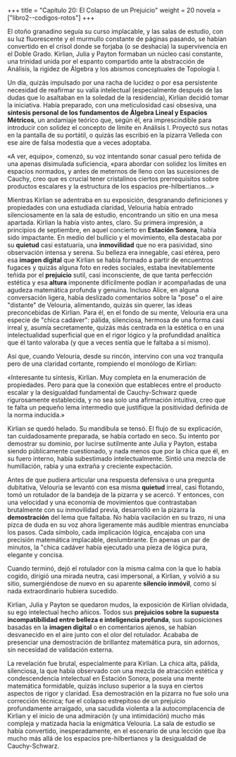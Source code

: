 +++
title = "Capítulo 20: El Colapso de un Prejuicio"
weight = 20
novela = ["libro2--codigos-rotos"]
+++

El otoño granadino seguía su curso implacable, y las salas de estudio, con su luz fluorescente y el murmullo constante de páginas pasando, se habían convertido en el crisol donde se forjaba (o se deshacía) la supervivencia en el Doble Grado. Kirlian, Julia y Payton formaban un núcleo casi constante, una trinidad unida por el espanto compartido ante la abstracción de Análisis, la rigidez de Álgebra y los abismos conceptuales de Topología I.

Un día, quizás impulsado por una racha de lucidez o por esa persistente necesidad de reafirmar su valía intelectual (especialmente después de las dudas que lo asaltaban en la soledad de la residencia), Kirlian decidió tomar la iniciativa. Había preparado, con una meticulosidad casi obsesiva, una **síntesis personal de los fundamentos de Álgebra Lineal y Espacios Métricos**, un andamiaje teórico que, según él, era imprescindible para introducir con solidez el concepto de límite en Análisis I. Proyectó sus notas en la pantalla de su portátil, o quizás las escribió en la pizarra Velleda con ese aire de falsa modestia que a veces adoptaba.

«A ver, equipo», comenzó, su voz intentando sonar casual pero teñida de una apenas disimulada suficiencia, «para abordar con solidez los límites en espacios normados, y antes de meternos de lleno con las sucesiones de Cauchy, creo que es crucial tener cristalinos ciertos prerrequisitos sobre productos escalares y la estructura de los espacios pre-hilbertianos…»

Mientras Kirlian se adentraba en su exposición, desgranando definiciones y propiedades con una estudiada claridad, Velouria había entrado silenciosamente en la sala de estudio, encontrando un sitio en una mesa apartada. Kirlian la había visto antes, claro. Su primera impresión, a principios de septiembre, en aquel concierto en **Estación Sonora**, había sido impactante. En medio del bullicio y el movimiento, ella destacaba por su **quietud** casi estatuaria, una **inmovilidad** que no era pasividad, sino observación intensa y serena. Su belleza era innegable, casi etérea, pero esa **imagen digital** que Kirlian se había formado a partir de encuentros fugaces y quizás alguna foto en redes sociales, estaba inevitablemente teñida por el **prejuicio** sutil, casi inconsciente, de que tanta perfección estética y esa **altura** imponente difícilmente podían ir acompañadas de una agudeza matemática profunda y genuina. Incluso Alice, en alguna conversación ligera, había deslizado comentarios sobre la "pose" o el aire "distante" de Velouria, alimentando, quizás sin querer, las ideas preconcebidas de Kirlian. Para él, en el fondo de su mente, Velouria era una especie de "chica cadáver": pálida, silenciosa, hermosa de una forma casi irreal y, asumía secretamente, quizás más centrada en la estética o en una intelectualidad superficial que en el rigor lógico y la profundidad analítica que él tanto valoraba (y que a veces sentía que le faltaba a sí mismo).

Así que, cuando Velouria, desde su rincón, intervino con una voz tranquila pero de una claridad cortante, rompiendo el monólogo de Kirlian:

«Interesante tu síntesis, Kirlian. Muy completa en la enumeración de propiedades. Pero para que la conexión que estableces entre el producto escalar y la desigualdad fundamental de Cauchy-Schwarz quede rigurosamente establecida, y no sea solo una afirmación intuitiva, creo que te falta un pequeño lema intermedio que justifique la positividad definida de la norma inducida.»

Kirlian se quedó helado. Su mandíbula se tensó. El flujo de su explicación, tan cuidadosamente preparada, se había cortado en seco. Su intento por demostrar su dominio, por lucirse sutilmente ante Julia y Payton, estaba siendo públicamente cuestionado, y nada menos que por la chica que él, en su fuero interno, había subestimado intelectualmente. Sintió una mezcla de humillación, rabia y una extraña y creciente expectación.

Antes de que pudiera articular una respuesta defensiva o una pregunta dubitativa, Velouria se levantó con esa misma **quietud** irreal, casi flotando, tomó un rotulador de la bandeja de la pizarra y se acercó. Y entonces, con una velocidad y una economía de movimientos que contrastaban brutalmente con su inmovilidad previa, desarrolló en la pizarra la **demostración** del lema que faltaba. No había vacilación en su trazo, ni una pizca de duda en su voz ahora ligeramente más audible mientras enunciaba los pasos. Cada símbolo, cada implicación lógica, encajaba con una precisión matemática implacable, deslumbrante. En apenas un par de minutos, la "chica cadáver había ejecutado una pieza de lógica pura, elegante y concisa.

Cuando terminó, dejó el rotulador con la misma calma con la que lo había cogido, dirigió una mirada neutra, casi impersonal, a Kirlian, y volvió a su sitio, sumergiéndose de nuevo en su aparente **silencio inmóvil**, como si nada extraordinario hubiera sucedido.

Kirlian, Julia y Payton se quedaron mudos, la exposición de Kirlian olvidada, su ego intelectual hecho añicos. Todos sus **prejuicios sobre la supuesta incompatibilidad entre belleza e inteligencia profunda**, sus suposiciones basadas en la **imagen digital** o en comentarios ajenos, se habían desvanecido en el aire junto con el olor del rotulador. Acababa de presenciar una demostración de brillantez matemática pura, sin adornos, sin necesidad de validación externa.

La revelación fue brutal, especialmente para Kirlian. La chica alta, pálida, silenciosa, la que había observado con una mezcla de atracción estética y condescendencia intelectual en Estación Sonora, poseía una mente matemática formidable, quizás incluso superior a la suya en ciertos aspectos de rigor y claridad. Esa demostración en la pizarra no fue solo una corrección técnica; fue el colapso estrepitoso de un prejuicio profundamente arraigado, una sacudida violenta a la autocomplacencia de Kirlian y el inicio de una admiración (y una intimidación) mucho más compleja y matizada hacia la enigmática Velouria. La sala de estudio se había convertido, inesperadamente, en el escenario de una lección que iba mucho más allá de los espacios pre-hilbertianos y la desigualdad de Cauchy-Schwarz.